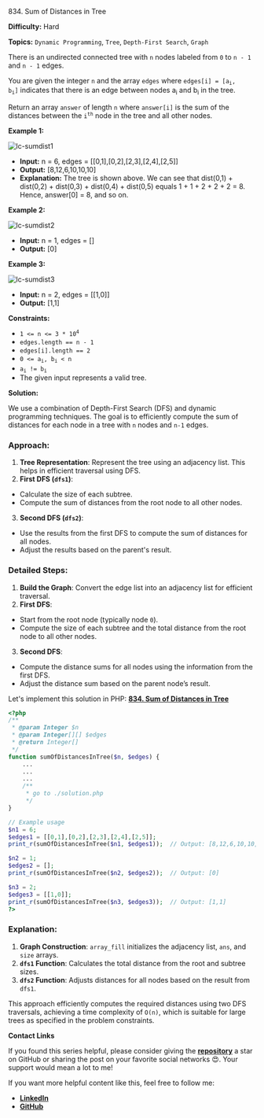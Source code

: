 834\. Sum of Distances in Tree

**Difficulty:** Hard

**Topics:** `Dynamic Programming`, `Tree`, `Depth-First Search`, `Graph`

There is an undirected connected tree with `n` nodes labeled from `0` to `n - 1` and `n - 1` edges.

You are given the integer `n` and the array `edges` where <code>edges[i] = [a<sub>i</sub>, b<sub>i</sub>]</code> indicates that there is an edge between nodes a<sub>i</sub> and b<sub>i</sub> in the tree.

Return an array `answer` of length `n` where `answer[i]` is the sum of the distances between the <code>i<sup>th</sup></code> node in the tree and all other nodes.

**Example 1:**

![lc-sumdist1](https://assets.leetcode.com/uploads/2021/07/23/lc-sumdist1.jpg)

- **Input:** n = 6, edges = [[0,1],[0,2],[2,3],[2,4],[2,5]]
- **Output:** [8,12,6,10,10,10]
- **Explanation:** The tree is shown above.
  We can see that dist(0,1) + dist(0,2) + dist(0,3) + dist(0,4) + dist(0,5)
  equals 1 + 1 + 2 + 2 + 2 = 8.
  Hence, answer[0] = 8, and so on.

**Example 2:**

![lc-sumdist2](https://assets.leetcode.com/uploads/2021/07/23/lc-sumdist2.jpg)

- **Input:** n = 1, edges = []
- **Output:** [0]

**Example 3:**

![lc-sumdist3](https://assets.leetcode.com/uploads/2021/07/23/lc-sumdist3.jpg)

- **Input:** n = 2, edges = [[1,0]]
- **Output:** [1,1]

**Constraints:**

- <code>1 <= n <= 3 * 10<sup>4</sup></code>
- `edges.length == n - 1`
- `edges[i].length == 2`
- <code>0 <= a<sub>i</sub>, b<sub>i</sub> < n</code>
- <code>a<sub>i</sub> != b<sub>i</sub></code>
- The given input represents a valid tree.



**Solution:**

We use a combination of Depth-First Search (DFS) and dynamic programming techniques. The goal is to efficiently compute the sum of distances for each node in a tree with `n` nodes and `n-1` edges.

### Approach:

1. **Tree Representation**: Represent the tree using an adjacency list. This helps in efficient traversal using DFS.
2. **First DFS (`dfs1`)**:
  - Calculate the size of each subtree.
  - Compute the sum of distances from the root node to all other nodes.
3. **Second DFS (`dfs2`)**:
  - Use the results from the first DFS to compute the sum of distances for all nodes.
  - Adjust the results based on the parent's result.

### Detailed Steps:

1. **Build the Graph**: Convert the edge list into an adjacency list for efficient traversal.
2. **First DFS**:
  - Start from the root node (typically node `0`).
  - Compute the size of each subtree and the total distance from the root node to all other nodes.
3. **Second DFS**:
  - Compute the distance sums for all nodes using the information from the first DFS.
  - Adjust the distance sum based on the parent node’s result.

Let's implement this solution in PHP: **[834. Sum of Distances in Tree](https://github.com/mah-shamim/leet-code-in-php/tree/main/algorithms/000834-sum-of-distances-in-tree/solution.php)**

```php
<?php
/**
 * @param Integer $n
 * @param Integer[][] $edges
 * @return Integer[]
 */
function sumOfDistancesInTree($n, $edges) {
    ...
    ...
    ...
    /**
     * go to ./solution.php
     */
}

// Example usage
$n1 = 6;
$edges1 = [[0,1],[0,2],[2,3],[2,4],[2,5]];
print_r(sumOfDistancesInTree($n1, $edges1));  // Output: [8,12,6,10,10,10]

$n2 = 1;
$edges2 = [];
print_r(sumOfDistancesInTree($n2, $edges2));  // Output: [0]

$n3 = 2;
$edges3 = [[1,0]];
print_r(sumOfDistancesInTree($n3, $edges3));  // Output: [1,1]
?>
```

### Explanation:

1. **Graph Construction**: `array_fill` initializes the adjacency list, `ans`, and `size` arrays.
2. **`dfs1` Function**: Calculates the total distance from the root and subtree sizes.
3. **`dfs2` Function**: Adjusts distances for all nodes based on the result from `dfs1`.

This approach efficiently computes the required distances using two DFS traversals, achieving a time complexity of `O(n)`, which is suitable for large trees as specified in the problem constraints.

**Contact Links**

If you found this series helpful, please consider giving the **[repository](https://github.com/mah-shamim/leet-code-in-php)** a star on GitHub or sharing the post on your favorite social networks 😍. Your support would mean a lot to me!

If you want more helpful content like this, feel free to follow me:

- **[LinkedIn](https://www.linkedin.com/in/arifulhaque/)**
- **[GitHub](https://github.com/mah-shamim)**

